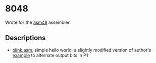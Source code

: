 # 8048

Wrote for the [asm48](https://github.com/daveho/asm48) assembler.

## Descriptions

- [blink.asm](./blink.asm), simple hello world, a slightly modified version of author's [example](https://www.youtube.com/watch?v=K83uTnW6IHU) to alternate output bits in P1
